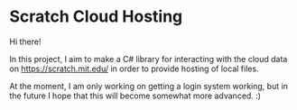# Scratch Cloud Hosting

Hi there!

In this project, I aim to make a C# library for interacting with the cloud data on https://scratch.mit.edu/ in order to provide hosting of local files.

At the moment, I am only working on getting a login system working, but in the future I hope that this will become somewhat more advanced. :)
